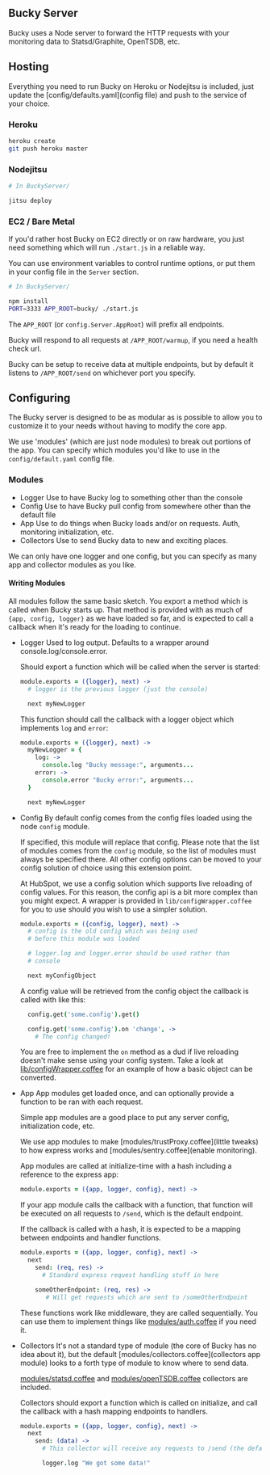 ## Bucky Server

Bucky uses a Node server to forward the HTTP requests with your monitoring data to
Statsd/Graphite, OpenTSDB, etc.

## Hosting

Everything you need to run Bucky on Heroku or Nodejitsu is included, just update the
[config/defaults.yaml](config file) and push to the service of your choice.

### Heroku

```bash
heroku create
git push heroku master
```

### Nodejitsu

```bash
# In BuckyServer/

jitsu deploy
```

### EC2 / Bare Metal

If you'd rather host Bucky on EC2 directly or on raw hardware, you just need something
which will run `./start.js` in a reliable way.

You can use environment variables to control runtime options, or put them in your config
file in the `Server` section.

```bash
# In BuckyServer/

npm install
PORT=3333 APP_ROOT=bucky/ ./start.js
```

The `APP_ROOT` (or `config.Server.AppRoot`) will prefix all endpoints.

Bucky will respond to all requests at `/APP_ROOT/warmup`, if you need a health check url.

Bucky can be setup to receive data at multiple endpoints, but by default it listens
to `/APP_ROOT/send` on whichever port you specify.

## Configuring

The Bucky server is designed to be as modular as is possible to allow you
to customize it to your needs without having to modify the core app.

We use 'modules' (which are just node modules) to break out portions of the
app.  You can specify which modules you'd like to use in the `config/default.yaml`
config file.

### Modules

- Logger
  Use to have Bucky log to something other than the console
- Config
  Use to have Bucky pull config from somewhere other than the default file
- App
  Use to do things when Bucky loads and/or on requests.  Auth, monitoring initialization, etc.
- Collectors
  Use to send Bucky data to new and exciting places.

We can only have one logger and one config, but you can specify as many app and collector modules
as you like.

#### Writing Modules

All modules follow the same basic sketch.  You export a method which is called when Bucky
starts up.  That method is provided with as much of `{app, config, logger}` as we have
loaded so far, and is expected to call a callback when it's ready for the loading to continue.

- Logger
  Used to log output.  Defaults to a wrapper around console.log/console.error.

  Should export a function which will be called when the server is started:

  ```coffeescript
  module.exports = ({logger}, next) ->
    # logger is the previous logger (just the console)

    next myNewLogger
  ```

  This function should call the callback with a logger object which implements
  `log` and `error`:

  ```coffeescript
  module.exports = ({logger}, next) ->
    myNewLogger = {
      log: ->
        console.log "Bucky message:", arguments...
      error: ->
        console.error "Bucky error:", arguments...
    }

    next myNewLogger
  ```

- Config
  By default config comes from the config files loaded using the node `config` module.

  If specified, this module will replace that config.  Please note that the list of
  modules comes from the `config` module, so the list of modules must always be
  specified there.  All other config options can be moved to your config solution
  of choice using this extension point.

  At HubSpot, we use a config solution which supports live reloading of config
  values.  For this reason, the config api is a bit more complex than you might
  expect.  A wrapper is provided in `lib/configWrapper.coffee` for you to use
  should you wish to use a simpler solution.

  ```coffeescript
  module.exports = ({config, logger}, next) ->
    # config is the old config which was being used
    # before this module was loaded

    # logger.log and logger.error should be used rather than
    # console

    next myConfigObject
  ```

  A config value will be retrieved from the config object the callback is
  called with like this:

  ```coffeescript
    config.get('some.config').get()

    config.get('some.config').on 'change', ->
      # The config changed!
  ```

  You are free to implement the `on` method as a dud if live reloading doesn't
  make sense using your config system.  Take a look at [lib/configWrapper.coffee](lib/configWrapper.coffee)
  for an example of how a basic object can be converted.
  
- App
  App modules get loaded once, and can optionally provide a function to be ran with each request.
  
  Simple app modules are a good place to put any server config, initialization code, etc.

  We use app modules to make [modules/trustProxy.coffee](little tweaks) to how express works and
  [modules/sentry.coffee](enable monitoring).

  App modules are called at initialize-time with a hash including a reference to the express app:

  ```coffeescript
  module.exports = ({app, logger, config}, next) ->
  ```

  If your app module calls the callback with a function, that function will be executed on all requests to
  `/send`, which is the default endpoint.

  If the callback is called with a hash, it is expected to be a mapping between endpoints and handler functions.

  ```coffeescript
  module.exports = ({app, logger, config}, next) ->
    next
      send: (req, res) ->
        # Standard express request handling stuff in here

      someOtherEndpoint: (req, res) ->
         # Will get requests which are sent to /someOtherEndpoint
  ```

  These functions work like middleware, they are called sequentially.  You can use them to implement
  things like [modules/auth.coffee](auth) if you need it.

- Collectors
  It's not a standard type of module (the core of Bucky has no idea about it), but the default
  [modules/collectors.coffee](collectors app module) looks to a forth type of module to know
  where to send data.

  [modules/statsd.coffee](Statsd) and [modules/openTSDB.coffee](OpenTSDB) collectors are included.

  Collectors should export a function which is called on initialize, and call the callback with a hash
  mapping endpoints to handlers.

  ```coffeescript
  module.exports = ({app, logger, config}, next) ->
    next
      send: (data) ->
        # This collector will receive any requests to /send (the default endpoint)

        logger.log "We got some data!"
  ```
